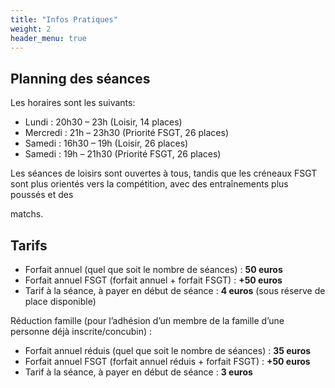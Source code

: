 ```yaml
---
title: "Infos Pratiques"
weight: 2
header_menu: true
---
```


## Planning des séances

Les horaires sont les suivants:

- Lundi : 20h30 – 23h (Loisir, 14 places)
- Mercredi : 21h – 23h30 (Priorité FSGT, 26 places)
- Samedi : 16h30 – 19h (Loisir, 26 places)
- Samedi : 19h – 21h30 (Priorité FSGT, 26 places)

Les séances de loisirs sont ouvertes à tous, tandis que les créneaux FSGT sont plus orientés vers la compétition, avec des entraînements plus poussés et des

matchs.

## Tarifs

- Forfait annuel (quel que soit le nombre de séances) : **50 euros**
- Forfait annuel FSGT (forfait annuel + forfait FSGT) : **+50 euros**
- Tarif à la séance, à payer en début de séance : **4 euros** (sous réserve de place disponible)
<!-- Tarif semi-annuel (quel que soit le nombre de séances à partir du 1er mars) : **25 euros** -->

Réduction famille (pour l’adhésion d’un membre de la famille d’une personne déjà inscrite/concubin) :

- Forfait annuel réduis (quel que soit le nombre de séances) : **35 euros**
- Forfait annuel FSGT (forfait annuel réduis + forfait FSGT) : **+50 euros**
- Tarif à la séance, à payer en début de séance : **3 euros**
